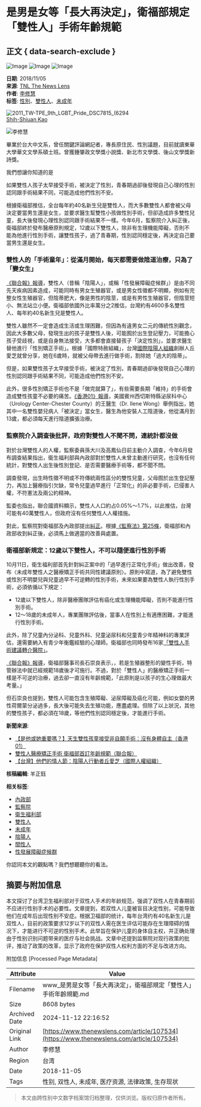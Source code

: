 # 是男是女等「長大再決定」，衛福部規定「雙性人」手術年齡規範

## 正文 { data-search-exclude }


![Image](https://v.lndata.com/i/a80450,b1452855,c4007,i0,m202,h)
![Image](https://v.lndata.com/i/a80450,b1452853,c4137,i0,m202,h)
![Image](https://v.lndata.com/i/a80450,b1452854,c4138,i0,m202,h)

**日期**: 2018/11/05  
**來源**: [TNL The News Lens](https://www.thenewslens.com/article/97870)  
**作者**: [李修慧](https://www.thenewslens.com/author/nicole_lee)  
**标签**: [性別](https://www.thenewslens.com/category/gender)、[雙性人](https://www.thenewslens.com/tag/11884)、[未成年](https://www.thenewslens.com/tag/45965)

![2011_TW-TPE_9th_LGBT_Pride_DSC7815_(6294](https://bucket-image.inkmaginecms.com/version/list/1/image/2024/05/177e83c2-9076-4d6e-bbb6-f0c002ead00d.jpg)  
[Shih-Shiuan Kao](https://commons.wikimedia.org/wiki/File:2011_TW-TPE_9th_LGBT_Pride_DSC7815_\(6294215326\).jpg#/media/File:2011_TW-TPE_9th_LGBT_Pride_DSC7815_\(6294215326\).jpg)

![李修慧](https://bucket-image.inkmaginecms.com/version/list/1/image/2024/05/bf94312b-f2ff-4735-8e8a-eb16c53e19be.jpg)

畢業於台大中文系，曾任關鍵評論網記者，專長原住民、性別議題，目前就讀東華大學華文文學系碩士班。曾獲鍾肇政文學獎小說獎、新北市文學獎、後山文學獎新詩獎。

我們想讓你知道的是

如果雙性人孩子太早接受手術，被決定了性別，青春期過卻後發現自己心理的性別認同跟手術結果不同，可能造成他們性別不安。

根據衛福部推估，全台每年約40名新生兒是雙性人，而大多數雙性人都會被父母決定要當男生還是女生，並要求醫生幫雙性小孩做性別手術，但卻造成許多雙性兒童，長大後發現心理性別認同跟手術結果不一樣。今年6月，監察院介入糾正後，衛福部終於發布醫療原則規定，12歲以下雙性人，除非有生理機能障礙，否則不能為他進行性別手術，讓雙性孩子，過了青春期，性別認同穩定後，再決定自己要當男生還是女生。

### 雙性人的「手術童年」：從滿月開始，每天都需要做陰道治療，只為了「變女生」

[《聯合報》報導](https://udn.com/news/story/7266/3447353?fbclid=IwAR03g2_KE3uPD0hTH1w2tyrDPsEDKN6wtL9pMBzmGXH3gaXFIgXYfvj_GVQ)，雙性人（昔稱「陰陽人」，或稱「性發展障礙症候群」）是由不同先天疾病因素造成，可能同時有男女生殖器官，或是男女性徵都不明顯，例如有完整女性生殖器官，但陰蒂肥大，像是男性的陰莖，或是有男性生殖器官，但陰莖短小、無法站立小便。衛福部依國外比率萬分之2推估，台灣約有4600多名雙性人、每年約40名新生兒是雙性人。

雙性人雖然不一定會造成生活或生理困難，但因為有違男女二元的傳統性別觀念，因此大多數父母，發現生出的孩子是雙性人後，可能囿於出生登記壓力，可能擔心孩子受歧視，或是自身無法接受，大多都會直接替孩子「決定性別」，並要求醫生替他進行「性別矯正手術」。根據「國際特赦組織」，台灣[國際陰陽人組織](http://www.oii.tw/)創辦人丘愛芝就曾分享，她在6歲時，就被父母帶去進行做手術，割除她「過大的陰蒂」。

但是，如果雙性孩子太早接受手術，被決定了性別，青春期過卻後發現自己心理的性別認同跟手術結果不同，可能造成他們性別不安。

此外，很多性別矯正手術也不是「做完就算了」，有些需要長期「維持」的手術會造成雙性孩童不必要的痛苦。[《香港01》報導](https://www.hk01.com/%E4%B8%96%E7%95%8C%E8%AA%AA/251674/%E6%98%AF%E4%BB%96%E6%88%96%E5%A5%B9%E9%87%8D%E8%A6%81%E5%97%8E-%E5%A4%A9%E7%94%9F%E9%9B%99%E6%80%A7%E5%AD%A9%E7%AB%A5%E6%8E%A5%E5%8F%97%E9%9D%9E%E8%87%AA%E9%A1%98%E6%89%8B%E8%A1%93-%E6%B2%92%E6%9C%89%E8%BA%AB%E9%AB%94%E8%87%AA%E4%B8%BB)，美國賓州西切斯特縣泌尿科中心（Urology Center-Chester County）的王醫生（Dr. Ilene Wong）舉例指出，她其中一名雙性嬰兒病人「被決定」當女生，醫生為他安裝人工陰道後，他從滿月到13歲，都必須每天進行陰道擴張治療。

### 監察院介入調查後批評，政府對雙性人不聞不問，連統計都沒做

對於台灣雙性人的人權，監察委員孫大川及高鳳仙日前主動介入調查，今年6月發布調查結果指出，衛生福利部與內政部對於雙性人未曾主動進行研究，也沒有任何統計，對雙性人出生後性別登記、是否需要醫療手術等，都不聞不問。

調查發現，出生時性徵不明或不符傳統兩性區分的雙性兒童，父母囿於出生登記壓力，再加上醫療指引欠缺，常令兒童過早進行「正常化」的非必要手術，已侵害人權，不符憲法及兩公約精神。

監委也指出，聯合國資料顯示，雙性人人口約占0.05%～1.7%，以此推估，台灣可能有40萬雙性人，但政府沒有任何雙性人人權措施。

對此，監察院對衛福部及內政部提出[糾正](https://www.cy.gov.tw/sp.asp?xdURL=.%2Fdi%2FMessage%2Fmessage_1t2.asp&ctNode=2394&mp=1&msg_id=6549)。根據[《監察法》第25條](https://law.moj.gov.tw/LawClass/LawSingle.aspx?Pcode=A0030199&FLNO=25)，衛福部和內政部收到糾正後，必須馬上做適當的改善與處置。

### 衛福部新規定：12歲以下雙性人，不可以隨便進行性別手術

10月11日，衛生福利部首先針對糾正案中的「過早進行正常化手術」做出改善，發布〈未成年雙性人之醫療矯正手術共同性建議原則〉。原則中寫道，為了避免雙性或性別不明嬰兒與兒童過早不可逆轉的性別手術，未來如果要為雙性人執行性別手術，必須依循以下規定：

- 12歲以下雙性人，除非醫療團隊評估有癌化或生理機能障礙，否則不能進行性別手術。
- 12～18歲的未成年人，專業團隊評估後，當事人在性別上有適應困難，才能進行性別手術。

此外，除了兒童內分泌科、兒童外科、兒童泌尿科和兒童青少年精神科的專業評估，還需要納入有青少年衡鑑經驗的心理師。衛福部也同時發布16家[「雙性人手術建議轉介醫院」](http://file:///Users/rshulee/Desktop/%E6%9C%AA%E6%88%90%E5%B9%B4%E9%9B%99%E5%A7%93%E4%BA%BA%E9%86%AB%E7%99%82%E7%9F%AF%E6%AD%A3%E6%89%8B%E8%A1%93%E8%BD%89%E4%BB%8B%E5%BB%BA%E8%AD%B0%E9%86%AB%E9%99%A2.pdf)。

[《聯合報》報導](https://udn.com/news/story/7266/3447353?fbclid=IwAR03g2_KE3uPD0hTH1w2tyrDPsEDKN6wtL9pMBzmGXH3gaXFIgXYfvj_GVQ)，衛福部醫事司長石崇良表示，，若是生殖器整形的變性手術，特管辦法中就已經規範18歲後才可施行。不過，對於「雙性人」的醫療矯正手術一樣是不可逆的治療，過去卻一直沒有年齡規範，「此原則是以孩子的生心理做最大考量。」

但石崇良也提到，雙性人可能包含生殖障礙、泌尿障礙及癌化可能，例如女嬰的男性荷爾蒙分泌過多，長大後可能失去生殖功能，應盡處理。但除了以上狀況，其他的雙性孩子，都必須在18歲，等他們性別認同穩定後，才能進行手術。

**新聞來源**:

- [【是他或她重要嗎？】天生雙性孩童接受非自願手術：沒有身體自主（香港01）](https://www.hk01.com/%E4%B8%96%E7%95%8C%E8%AA%AA/251674/%E6%98%AF%E4%BB%96%E6%88%96%E5%A5%B9%E9%87%8D%E8%A6%81%E5%97%8E-%E5%A4%A9%E7%94%9F%E9%9B%99%E6%80%A7%E5%AD%A9%E7%AB%A5%E6%8E%A5%E5%8F%97%E9%9D%9E%E8%87%AA%E9%A1%98%E6%89%8B%E8%A1%93-%E6%B2%92%E6%9C%89%E8%BA%AB%E9%AB%94%E8%87%AA%E4%B8%BB)
- [雙性人醫療矯正手術 衛福部首訂年齡規範（聯合報）](https://udn.com/news/story/7266/3447353?fbclid=IwAR03g2_KE3uPD0hTH1w2tyrDPsEDKN6wtL9pMBzmGXH3gaXFIgXYfvj_GVQ)
- [【台灣】他們的情人節：陰陽人行動者丘愛芝（國際人權組織）](https://www.amnesty.tw/news/2804)

**核稿編輯**: 羊正鈺

**相关标签**: 
- [內政部](https://www.thenewslens.com/tag/125)
- [監察院](https://www.thenewslens.com/tag/445)
- [衛生福利部](https://www.thenewslens.com/tag/1718)
- [雙性人](https://www.thenewslens.com/tag/11884)
- [未成年](https://www.thenewslens.com/tag/45965)
- [陰陽人](https://www.thenewslens.com/tag/82752)
- [間性人](https://www.thenewslens.com/tag/168719)
- [性發展障礙症候群](https://www.thenewslens.com/tag/180330)

你認同本文的觀點嗎？我們想聽聽你的看法。

## 摘要与附加信息

<!-- tcd_abstract -->
本文探讨了台湾卫生福利部对于双性人手术的年龄规范，强调了双性人在青春期前不应进行性别手术的必要性。文章提到，若双性人儿童被盲目决定性别，可能导致他们在成年后出现性别不安症。根据卫福部的统计，每年台湾约有40名新生儿是双性人，目前的政策要求12岁以下的双性人需在医生评估可能存在生理障碍的情况下，才能进行不可逆的性别手术。此举旨在保护儿童的身体自主权，并正确处理由于性别识别问题带来的医疗与社会挑战。文章中还提到监察院对现行政策的批评，推动了政策的改革，显示了政府在保护双性人权利方面的不足与改进方向。
<!-- tcd_abstract_end -->

附加信息 [Processed Page Metadata]

| Attribute       | Value                                  |
|-----------------|----------------------------------------|
| Filename        | www_是男是女等「長大再決定」，衛福部規定「雙性人」手術年齡規範.md                             |
| Size            | 8608 bytes                           |
| Archived Date   | 2024-11-12 22:16:52                             |
| Original Link   | [https://www.thenewslens.com/article/107534](https://www.thenewslens.com/article/107534)                       |
| Author          | 李修慧                               |
| Region          | 台湾                               |
| Date            | 2018-11-05                                 |
| Tags            | 性别, 双性人, 未成年, 医疗资源, 法律政策, 生存现状                                 |
>
> 本文由跨性别中文数字档案馆归档整理，仅供浏览。版权归原作者所有。
>
